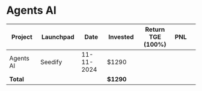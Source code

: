 # Agents AI



<table data-full-width="true"><thead><tr><th width="152">Project</th><th width="138">Launchpad</th><th width="132">Date</th><th width="133">Invested</th><th width="176">Return TGE (100%)</th><th>PNL</th><th></th></tr></thead><tbody><tr><td>Agents AI</td><td>Seedify</td><td>11-11-2024</td><td>$1290</td><td></td><td></td><td></td></tr><tr><td><strong>Total</strong></td><td></td><td></td><td><strong>$1290</strong></td><td></td><td></td><td></td></tr></tbody></table>

